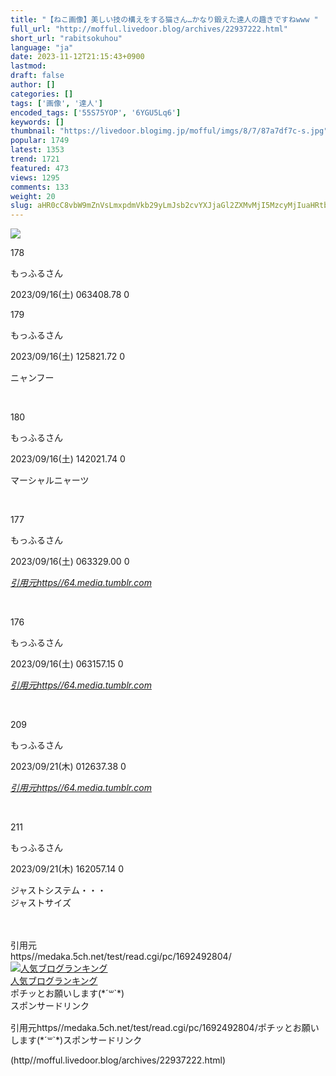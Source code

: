 ```yaml
---
title: "【ねこ画像】美しい技の構えをする猫さん…かなり鍛えた達人の趣きですねwww "
full_url: "http://mofful.livedoor.blog/archives/22937222.html"
short_url: "rabitsokuhou"
language: "ja"
date: 2023-11-12T21:15:43+0900
lastmod: 
draft: false
author: []
categories: []
tags: ['画像', '達人']
encoded_tags: ['55S75YOP', '6YGU5Lq6']
keywords: []
thumbnail: "https://livedoor.blogimg.jp/mofful/imgs/8/7/87a7df7c-s.jpg"
popular: 1749
latest: 1353
trend: 1721
featured: 473
views: 1295
comments: 133
weight: 20
slug: aHR0cC8vbW9mZnVsLmxpdmVkb29yLmJsb2cvYXJjaGl2ZXMvMjI5MzcyMjIuaHRtbA==
---
```


![](https://livedoor.blogimg.jp/mofful/imgs/8/7/87a7df7c-s.jpg)

<div><p class='t_h'>178 <p>もっふるさん</p> <p> 2023/09/16(土) 063408.78 0</p></p><p class='t_h'>179 <p>もっふるさん</p> <p> 2023/09/16(土) 125821.72 0</p></p> <p class='t_b'> ニャンフー </p><br> <p class='t_h'>180 <p>もっふるさん</p> <p> 2023/09/16(土) 142021.74 0</p></p> <p class='t_b'> マーシャルニャーツ </p><br> <p class='t_h'>177 <p>もっふるさん</p> <p> 2023/09/16(土) 063329.00 0</p></p> <a href='https//64.media.tumblr.com/1c0d368b5afe2298c63b986e22b052dc/d44122eec01e6750-43/s640x960/3597c1d0a36759988edec8f8d7676e67b333aebc.jpg' target='_blank' title=''><i><p>引用元https//64.media.tumblr.com<br></p></i></a><br> <p class='t_h'>176 <p>もっふるさん</p> <p> 2023/09/16(土) 063157.15 0</p></p> <a href='https//64.media.tumblr.com/0ed0ae968f793ea39e5c39f4113dc88f/a2e2364cd6939cfc-dc/s640x960/900ef523e937798810f9bfcc4bcdcb8e4685e873.jpg' target='_blank' title=''><i><p>引用元https//64.media.tumblr.com<br></p></i></a><br> <p class='t_h'>209 <p>もっふるさん</p> <p> 2023/09/21(木) 012637.38 0</p></p> <a href='https//64.media.tumblr.com/0c9adc5593531b6d71dd15f354ead651/14b4fb01beaac11c-e0/s640x960/fc13caf2262cd3bde3f4e55382ebbe90c137da42.jpg' target='_blank' title=''><i><p>引用元https//64.media.tumblr.com<br></p></i></a><br> <p class='t_h'>211 <p>もっふるさん</p> <p> 2023/09/21(木) 162057.14 0</p></p> <p class='t_b'> ジャストシステム・・・<br>ジャストサイズ </p><br> <br>引用元<br>https//medaka.5ch.net/test/read.cgi/pc/1692492804/<br><a href='//blog.with2.net/link/?2036932'><img src='https//blog.with2.net/img/banner/banner_21.gif' title='人気ブログランキング'></a><br><a href='//blog.with2.net/link/?2036932'>人気ブログランキング</a><br>ポチッとお願いします(*´꒳`*)<br>スポンサードリンク<br><img border='0' width='1' height='1' src='https//www11.a8.net/0.gif?a8mat=3BDUGQ+4RHMA+2HOM+BS629' alt=''> <p>引用元https//medaka.5ch.net/test/read.cgi/pc/1692492804/ポチッとお願いします(*´꒳`*)スポンサードリンク</p></div>

(http//mofful.livedoor.blog/archives/22937222.html)
